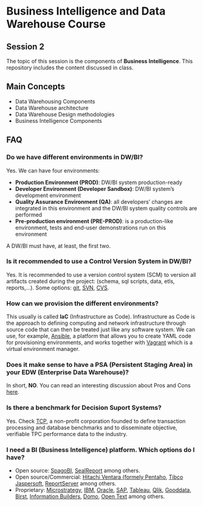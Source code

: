 # Business Intelligence and Data Warehouse Course

## Session 2

The topic of this session is the components of **Business Intelligence**. This repository includes the content discussed in class.

## Main Concepts

  - Data Warehousing Components
  - Data Warehouse architecture
  - Data Warehouse Design methodologies
  - Business Intelligence Components

## FAQ

### Do we have different environments in DW/BI?

Yes. We can have four environments:

 - **Production Environment (PROD)**: DW/BI system production-ready
 - **Developer Environment (Developer Sandbox)**: DW/BI system’s development environment
 - **Quality Assurance Environment (QA)**: all developers’ changes are integrated in this environment and the DW/BI system quality controls are performed
 - **Pre-production environment (PRE-PROD)**: is a production-like environment, tests and end-user demonstrations run on this environment
 
 A DW/BI must have, at least, the first two.
 
 ### Is it recommended to use a Control Version System in DW/BI?
 
Yes. It is recommended to use a version control system (SCM) to version all artifacts created during the project: (schema, sql scripts, data, etls, reports,...). Some options: [git](https://git-scm.com), [SVN](https://subversion.apache.org/), [CVS](http://www.nongnu.org/cvs/).

### How can we provision the different environments?

This usually is called **IaC** (Infrastructure as Code). Infrastructure as Code is the approach to defining computing and network infrastructure through source code that can then be treated just like any software system. We can use, for example, [Ansible](https://www.ansible.com/), a platform that allows you to create YAML code for provisioning environments, and works together with [Vagrant](https://www.vagrantup.com/) which is a virtual environment manager.

### Does it make sense to have a PSA (Persistent Staging Area) in your EDW (Enterprise Data Warehouse)?

In short, **NO**. You can read an interesting discussion about Pros and Cons [here](https://www.hansmichiels.com/2017/02/18/using-a-persistent-staging-area-what-why-and-how/).

### Is there a benchmark for Decision Suport Systems?

Yes. Check [TCP](http://www.tpc.org/default.asp), a non-profit corporation founded to define transaction processing and database benchmarks and to disseminate objective, verifiable TPC performance data to the industry.

### I need a BI (Business Intelligence) platform. Which options do I have?

 - Open source: [SpagoBI](http://www.spagobi.org), [SealReport](http://www.sealreport.org) among others.
 - Open source/Commercial: [Hitachi Ventara (formely Pentaho](https://www.hitachivantara.com), [Tibco Jaspersoft](https://www.jaspersoft.com), [ReportServer](https://reportserver.net) among others.
 - Proprietary: [Microstrategy](https://www.microstrategy.com), [IBM](https://www.ibm.com/analytics/business-intelligence), [Oracle](https://www.oracle.com/solutions/business-analytics/business-intelligence/index.html), [SAP](https://www.sap.com/products/analytics/business-intelligence-bi.html), [Tableau](https://www.tableau.com), [Qlik](https://www.qlik.com/us/), [Gooddata](https://www.gooddata.com), [Birst](http://www.birst.com), [Information Builders](https://www.informationbuilders.com), [Domo](http://domo.com), [Open Text](https://www.opentext.com/what-we-do/products/analytics) among others.
